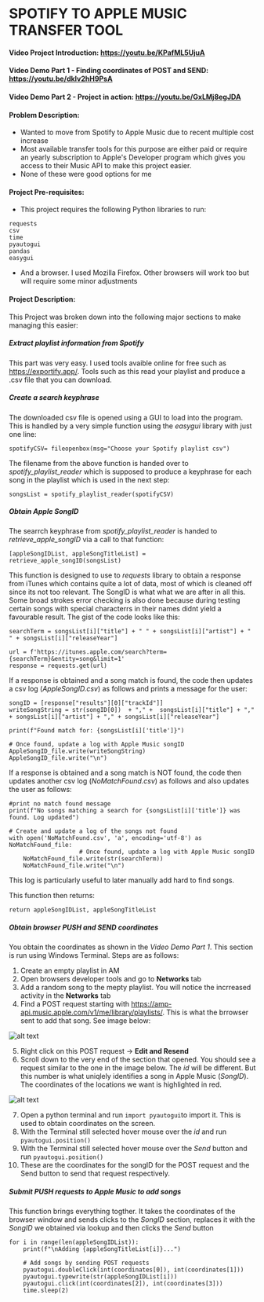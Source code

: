 # SPOTIFY TO APPLE MUSIC TRANSFER TOOL
#### Video Project Introduction: https://youtu.be/KPafML5UjuA
#### Video Demo Part 1 - Finding coordinates of POST and SEND:  https://youtu.be/dklv2hH9PsA
#### Video Demo Part 2 - Project in action:  https://youtu.be/GxLMj8egJDA


#### Problem Description:

- Wanted to move from Spotify to Apple Music due to recent multiple cost increase
- Most available transfer tools for this purpose are either paid or require an yearly subscription to Apple's Developer program which gives you access to their Music API to make this project easier. 
- None of these were good options for me

#### Project Pre-requisites:
- This project requires the following Python libraries to run:
~~~
requests
csv
time
pyautogui
pandas
easygui
~~~

- And a browser. I used Mozilla Firefox. Other browsers will work too but will require some minor adjustments


#### Project Description:

This Project was broken down into the following major sections to make managing this easier:

##### Extract playlist information from Spotify
This part was very easy. I used tools avaible online for free such as https://exportify.app/. Tools such as this read your playlist and produce a .csv file that you can download.

##### Create a search keyphrase
The downloaded csv file is opened using a GUI to load into the program. This is handled by a very simple function using the *easygui* library with just one line:

~~~
spotifyCSV= fileopenbox(msg="Choose your Spotify playlist csv")
~~~

The filename from the above function is handed over to *spotify_playlist_reader* which is supposed to produce a keyphrase for each song in the playlist which is used in the next step:

~~~
songsList = spotify_playlist_reader(spotifyCSV)
~~~


##### Obtain Apple SongID
The searrch keyphrase from *spotify_playlist_reader* is handed to *retrieve_apple_songID* via a call to that function:
~~~
[appleSongIDList, appleSongTitleList] = retrieve_apple_songID(songsList)
~~~

This function is designed to use to *requests* library to obtain a response from  iTunes which contains quite a lot of data, most of which is cleaned off since its not too relevant. The SongID is what what we are after in all this. Some broad strokes error checking is also done because during testing certain songs with special characterrs in their names didnt yield a favourable result. The gist of the code looks like this: 

~~~
searchTerm = songsList[i]["title"] + " " + songsList[i]["artist"] + " " + songsList[i]["releaseYear"]

url = f'https://itunes.apple.com/search?term={searchTerm}&entity=song&limit=1' 
response = requests.get(url) 

~~~

If a response is obtained and a song match is found, the code then updates a csv log (*AppleSongID.csv*) as follows and prints a message for the user:
~~~
songID = [response["results"][0]["trackId"]]
writeSongString = str(songID[0])  + "," +  songsList[i]["title"] + "," + songsList[i]["artist"] + "," + songsList[i]["releaseYear"]

print(f"Found match for: {songsList[i]['title']}")

# Once found, update a log with Apple Music songID
AppleSongID_file.write(writeSongString)
AppleSongID_file.write("\n")
~~~

If a response is obtained and a song match is NOT found, the code then updates another csv log (*NoMatchFound.csv*) as follows and also updates the user as follows:
~~~
#print no match found message
print(f"No songs matching a search for {songsList[i]['title']} was found. Log updated")

# Create and update a log of the songs not found
with open('NoMatchFound.csv', 'a', encoding='utf-8') as NoMatchFound_file:
                    # Once found, update a log with Apple Music songID
    NoMatchFound_file.write(str(searchTerm))
    NoMatchFound_file.write("\n")
~~~
This log is particularly useful to later manually add hard to find songs.

This function then returns:
~~~
return appleSongIDList, appleSongTitleList
~~~

##### Obtain browser PUSH and SEND coordinates
You obtain the coordinates as shown in the *Video Demo Part 1*. This section is run using Windows Terminal. Steps are as follows:

1. Create an empty playlist in AM
2. Open browsers developer tools and go to **Networks** tab
3. Add a random song to the mepty playlist. You will notice the incrreased activity in the **Networks** tab
4. Find a POST request starting with https://amp-api.music.apple.com/v1/me/library/playlists/. This is what the brrowser sent to add that song. See image below:

![alt text](<Screenshot 2024-12-01 171959.png>)

5. Right click on this POST request -> **Edit and Resend**
6. Scroll down to the very end of the section that opened. You should see a request similar to the one in the image below. The *id* will be different. But this number is what uniqlely identifies a song in Apple Music (*SongID*). The coordinates of the locations we want is highlighted in red.

![alt text](image.png)

7. Open a python terminal and run `import pyautogui`to import it. This is used to obtain coordinates on the screen.
8. With the Terminal still selected hover mouse over the *id* and run `pyautogui.position()`
9. With the Terminal still selected hover mouse over the *Send* button and run `pyautogui.position()`
10. These are the coordinates for the songID for the POST request and the Send button to send that request respectively.


##### Submit PUSH requests to Apple Music to add songs
This function brings everything togther. It takes the coordinates of the browser window and sends clicks to the *SongID* section, replaces it with the *SongID* we obtained via lookup and then clicks the *Send* button

~~~
for i in range(len(appleSongIDList)):
    print(f"\nAdding {appleSongTitleList[i]}...")
    
    # Add songs by sending POST requests
    pyautogui.doubleClick(int(coordinates[0]), int(coordinates[1]))
    pyautogui.typewrite(str(appleSongIDList[i]))
    pyautogui.click(int(coordinates[2]), int(coordinates[3]))
    time.sleep(2)
~~~